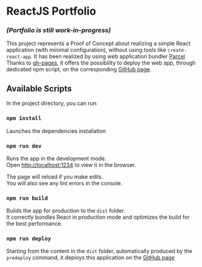 # ReactJS Portfolio

### ***(Portfolio is still work-in-progress)***

This project represents a Proof of Concept about realizing a simple React application (with minimal configuration), without using tools like `create-react-app`.
It has been realized by using web application bundler [Parcel](https://parceljs.org/)<br>
Thanks to [gh-pages](https://www.npmjs.com/package/gh-pages), it offers the possibility to deploy the web app, through dedicated npm script, on the corresponding [GitHub page](https://vpellegrino.github.io/reactjs-portfolio/#/).

## Available Scripts

In the project directory, you can run:

### `npm install`

Launches the dependencies installation<br>

### `npm run dev`

Runs the app in the development mode.<br>
Open [http://localhost:1234](http://localhost:1234) to view it in the browser.

The page will reload if you make edits.<br>
You will also see any lint errors in the console.

### `npm run build`

Builds the app for production to the `dist` folder.<br>
It correctly bundles React in production mode and optimizes the build for the best performance.

### `npm run deploy`

Starting from the content in the `dist` folder, automatically produced by the `predeploy` command, it deploys this application on the [GitHub page](https://vpellegrino.github.io/reactjs-portfolio/#/)
